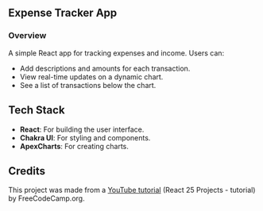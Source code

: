 ## Expense Tracker App

### Overview

A simple React app for tracking expenses and income. Users can:

- Add descriptions and amounts for each transaction.
- View real-time updates on a dynamic chart.
- See a list of transactions below the chart.

## Tech Stack

- **React**: For building the user interface.
- **Chakra UI**: For styling and components.
- **ApexCharts**: For creating charts.

## Credits

This project was made from a [YouTube tutorial](https://www.youtube.com/watch?v=5ZdHfJVAY-s&t=577s) (React 25 Projects - tutorial) by FreeCodeCamp.org.
